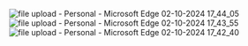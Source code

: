 ![file upload - Personal - Microsoft​ Edge 02-10-2024 17_44_05](https://github.com/user-attachments/assets/9b7225fb-d504-4cee-b654-2b94f01c0cdf)
![file upload - Personal - Microsoft​ Edge 02-10-2024 17_43_55](https://github.com/user-attachments/assets/4aded931-1815-4ac5-a99e-0a0a7158eb37)
![file upload - Personal - Microsoft​ Edge 02-10-2024 17_42_40](https://github.com/user-attachments/assets/b36232e2-e699-4a2d-a1c1-8c093c0ff41c)
